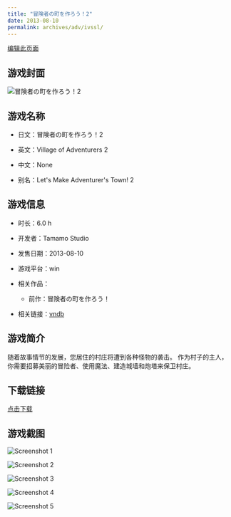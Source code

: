 ```yaml
---
title: "冒険者の町を作ろう！2"
date: 2013-08-10
permalink: archives/adv/ivssl/
---
```

[编辑此页面](https://github.com/ACG-3/ADV3-source/blob/main/source/_posts/%E5%86%92%E9%99%BA%E8%80%85%E3%81%AE%E7%94%BA%E3%82%92%E4%BD%9C%E3%82%8D%E3%81%86%EF%BC%812.md)

## 游戏封面

![冒険者の町を作ろう！2](https://pan.timero.xyz/d/onedrive/img_lib_001/%E5%86%92%E9%99%BA%E8%80%85%E3%81%AE%E7%94%BA%E3%82%92%E4%BD%9C%E3%82%8D%E3%81%86%EF%BC%812_cover.avif)


## 游戏名称

- 日文：冒険者の町を作ろう！2
- 英文：Village of Adventurers 2
- 中文：None

- 别名：Let's Make Adventurer's Town! 2


## 游戏信息

- 时长：6.0 h
- 开发者：Tamamo Studio
- 发售日期：2013-08-10
- 游戏平台：win
- 相关作品：
   - 前作：冒険者の町を作ろう！

- 相关链接：[vndb](https://vndb.org/v14015)


## 游戏简介

随着故事情节的发展，您居住的村庄将遭到各种怪物的袭击。
作为村子的主人，你需要招募美丽的冒险者、使用魔法、建造城墙和炮塔来保卫村庄。




## 下载链接

[点击下载](https://pan.timero.xyz/onedrive/adv_lib_001/%E5%86%92%E9%99%BA%E8%80%85%E3%81%AE%E7%94%BA%E3%82%92%E4%BD%9C%E3%82%8D%E3%81%86%EF%BC%812)


## 游戏截图


![Screenshot 1](https://pan.timero.xyz/d/onedrive/img_lib_001/%E5%86%92%E9%99%BA%E8%80%85%E3%81%AE%E7%94%BA%E3%82%92%E4%BD%9C%E3%82%8D%E3%81%86%EF%BC%812_Screenshot_1.avif)

![Screenshot 2](https://pan.timero.xyz/d/onedrive/img_lib_001/%E5%86%92%E9%99%BA%E8%80%85%E3%81%AE%E7%94%BA%E3%82%92%E4%BD%9C%E3%82%8D%E3%81%86%EF%BC%812_Screenshot_2.avif)

![Screenshot 3](https://pan.timero.xyz/d/onedrive/img_lib_001/%E5%86%92%E9%99%BA%E8%80%85%E3%81%AE%E7%94%BA%E3%82%92%E4%BD%9C%E3%82%8D%E3%81%86%EF%BC%812_Screenshot_3.avif)

![Screenshot 4](https://pan.timero.xyz/d/onedrive/img_lib_001/%E5%86%92%E9%99%BA%E8%80%85%E3%81%AE%E7%94%BA%E3%82%92%E4%BD%9C%E3%82%8D%E3%81%86%EF%BC%812_Screenshot_4.avif)

![Screenshot 5](https://pan.timero.xyz/d/onedrive/img_lib_001/%E5%86%92%E9%99%BA%E8%80%85%E3%81%AE%E7%94%BA%E3%82%92%E4%BD%9C%E3%82%8D%E3%81%86%EF%BC%812_Screenshot_5.avif)

